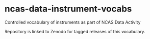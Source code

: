 # ncas-data-instrument-vocabs
Controlled vocabulary of instruments as part of NCAS Data Activity

Repository is linked to Zenodo for tagged releases of this vocabulary.
